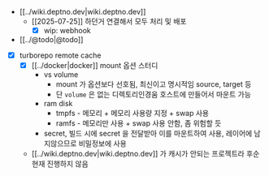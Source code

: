 - [[../wiki.deptno.dev|wiki.deptno.dev]]
  - [[2025-07-25]] 하던거 연결해서 모두 처리 및 배포
    - [X] wip: webhook
- [[../@todo|@todo]]
- [X] turborepo remote cache
  - [X] [[../docker|docker]] mount 옵션 스터디
      - vs volume
        - mount 가 옵션보다 선호됨, 최신이고 명시적임 source, target 등
        - 단 `volume` 은 없는 디렉토리인경움 호스트에 만들어서 마운트 가능 
      - ram disk 
        - tmpfs - 메모리 + 메모리 사용량 지정 + swap 사용
        - ramfs - 메모리만 사용 + swap 사용 안함, 좀 위험할 듯
      - secret, 빌드 시에 secret 을 전달받아 이를 마운트하여 사용, 레이어에 남지않으므로 비밀정보에 사용
  - [[../wiki.deptno.dev|wiki.deptno.dev]] 가 캐시가 안되는 프로젝트라 후순 현재 진행하지 않음
